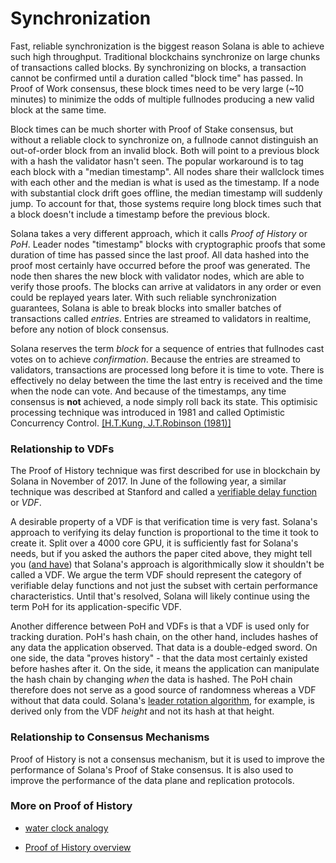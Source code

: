 # Synchronization

Fast, reliable synchronization is the biggest reason Solana is able to achieve
such high throughput. Traditional blockchains synchronize on large chunks of
transactions called blocks. By synchronizing on blocks, a transaction cannot
be confirmed until a duration called "block time" has passed. In Proof of Work
consensus, these block times need to be very large (~10 minutes) to minimize
the odds of multiple fullnodes producing a new valid block at the same time.

Block times can be much shorter with Proof of Stake consensus, but without a
reliable clock to synchronize on, a fullnode cannot distinguish an out-of-order
block from an invalid block. Both will point to a previous block with a hash
the validator hasn't seen. The popular workaround is to tag each block with a
"median timestamp". All nodes share their wallclock times with each other and
the median is what is used as the timestamp. If a node with substantial clock
drift goes offline, the median timestamp will suddenly jump. To account for
that, those systems require long block times such that a block doesn't include
a timestamp before the previous block.

Solana takes a very different approach, which it calls *Proof of History* or
*PoH*. Leader nodes "timestamp" blocks with cryptographic proofs that some
duration of time has passed since the last proof. All data hashed into the
proof most certainly have occurred before the proof was generated. The node
then shares the new block with validator nodes, which are able to verify those
proofs. The blocks can arrive at validators in any order or even could be
replayed years later. With such reliable synchronization guarantees, Solana is
able to break blocks into smaller batches of transactions called *entries*.
Entries are streamed to validators in realtime, before any notion of block
consensus.

Solana reserves the term *block* for a sequence of entries that fullnodes cast
votes on to achieve *confirmation*. Because the entries are streamed to
validators, transactions are processed long before it is time to vote. There is
effectively no delay between the time the last entry is received and the time
when the node can vote. And because of the timestamps, any time consensus is
**not** achieved, a node simply roll back its state. This optimisic processing
technique was introduced in 1981 and called Optimistic Concurrency Control.
[\[H.T.Kung, J.T.Robinson
(1981)\]](http://citeseerx.ist.psu.edu/viewdoc/summary?doi=10.1.1.65.4735)

### Relationship to VDFs

The Proof of History technique was first described for use in blockchain by
Solana in November of 2017. In June of the following year, a similar technique
was described at Stanford and called a [verifiable delay
function](https://eprint.iacr.org/2018/601.pdf) or *VDF*.

A desirable property of a VDF is that verification time is very fast. Solana's
approach to verifying its delay function is proportional to the time it took to
create it. Split over a 4000 core GPU, it is sufficiently fast for Solana's
needs, but if you asked the authors the paper cited above, they might tell you
([and have](https://github.com/solana-labs/solana/issues/388)) that Solana's
approach is algorithmically slow it shouldn't be called a VDF. We argue the
term VDF should represent the category of verifiable delay functions and not
just the subset with certain performance characteristics. Until that's
resolved, Solana will likely continue using the term PoH for its
application-specific VDF.

Another difference between PoH and VDFs is that a VDF is used only for tracking
duration. PoH's hash chain, on the other hand, includes hashes of any data the
application observed.  That data is a double-edged sword. On one side, the data
"proves history" - that the data most certainly existed before hashes after it.
On the side, it means the application can manipulate the hash chain by changing
*when* the data is hashed. The PoH chain therefore does not serve as a good
source of randomness whereas a VDF without that data could. Solana's [leader
rotation algorithm](#leader-rotation), for example, is derived only from the
VDF *height* and not its hash at that height.

### Relationship to Consensus Mechanisms

Proof of History is not a consensus mechanism, but it is used to improve the
performance of Solana's Proof of Stake consensus. It is also used to improve
the performance of the data plane and replication protocols.

### More on Proof of History

* [water clock
  analogy](https://medium.com/solana-labs/proof-of-history-explained-by-a-water-clock-e682183417b8)

* [Proof of History
  overview](https://medium.com/solana-labs/proof-of-history-a-clock-for-blockchain-cf47a61a9274)

